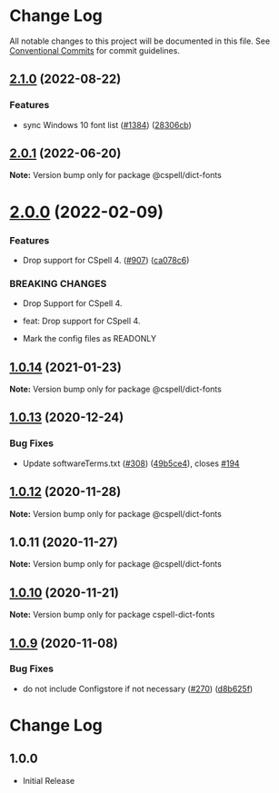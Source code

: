 # Change Log

All notable changes to this project will be documented in this file.
See [Conventional Commits](https://conventionalcommits.org) for commit guidelines.

## [2.1.0](https://github.com/streetsidesoftware/cspell-dicts/compare/@cspell/dict-fonts@2.0.1...@cspell/dict-fonts@2.1.0) (2022-08-22)


### Features

* sync Windows 10 font list ([#1384](https://github.com/streetsidesoftware/cspell-dicts/issues/1384)) ([28306cb](https://github.com/streetsidesoftware/cspell-dicts/commit/28306cbde60f8069db753a60499934ba1629c60b))

## [2.0.1](https://github.com/streetsidesoftware/cspell-dicts/compare/@cspell/dict-fonts@2.0.0...@cspell/dict-fonts@2.0.1) (2022-06-20)

**Note:** Version bump only for package @cspell/dict-fonts





# [2.0.0](https://github.com/streetsidesoftware/cspell-dicts/compare/@cspell/dict-fonts@1.0.14...@cspell/dict-fonts@2.0.0) (2022-02-09)


### Features

* Drop support for CSpell 4. ([#907](https://github.com/streetsidesoftware/cspell-dicts/issues/907)) ([ca078c6](https://github.com/streetsidesoftware/cspell-dicts/commit/ca078c6a2e188cc3cf6276db1ba7e007f0f06f27))


### BREAKING CHANGES

* Drop Support for CSpell 4.

* feat: Drop support for CSpell 4.
* Mark the config files as READONLY





## [1.0.14](https://github.com/streetsidesoftware/cspell-dicts/compare/@cspell/dict-fonts@1.0.13...@cspell/dict-fonts@1.0.14) (2021-01-23)

**Note:** Version bump only for package @cspell/dict-fonts





## [1.0.13](https://github.com/streetsidesoftware/cspell-dicts/compare/@cspell/dict-fonts@1.0.12...@cspell/dict-fonts@1.0.13) (2020-12-24)


### Bug Fixes

* Update softwareTerms.txt ([#308](https://github.com/streetsidesoftware/cspell-dicts/issues/308)) ([49b5ce4](https://github.com/streetsidesoftware/cspell-dicts/commit/49b5ce4a2436f3c99969d6425128d55f84c8a7fc)), closes [#194](https://github.com/streetsidesoftware/cspell-dicts/issues/194)





## [1.0.12](https://github.com/streetsidesoftware/cspell-dicts/compare/@cspell/dict-fonts@1.0.11...@cspell/dict-fonts@1.0.12) (2020-11-28)

**Note:** Version bump only for package @cspell/dict-fonts





## 1.0.11 (2020-11-27)

**Note:** Version bump only for package @cspell/dict-fonts





## [1.0.10](https://github.com/streetsidesoftware/cspell-dicts/compare/cspell-dict-fonts@1.0.9...cspell-dict-fonts@1.0.10) (2020-11-21)

**Note:** Version bump only for package cspell-dict-fonts

## [1.0.9](https://github.com/streetsidesoftware/cspell-dicts/compare/cspell-dict-fonts@1.0.8...cspell-dict-fonts@1.0.9) (2020-11-08)

### Bug Fixes

- do not include Configstore if not necessary ([#270](https://github.com/streetsidesoftware/cspell-dicts/issues/270)) ([d8b625f](https://github.com/streetsidesoftware/cspell-dicts/commit/d8b625f2f42d5cc6c4a9390216ac1e5037886e44))

# Change Log

## 1.0.0

- Initial Release
